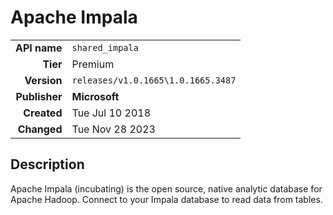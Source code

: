 # Apache Impala
| | |
|-:|-|
|**API name**|`shared_impala`|
|**Tier**|Premium|
|**Version**|`releases/v1.0.1665\1.0.1665.3487`|
|**Publisher**|**Microsoft**|
|**Created**|Tue Jul 10 2018|
|**Changed**|Tue Nov 28 2023|

## Description
Apache Impala (incubating) is the open source, native analytic database for Apache Hadoop.  Connect to your Impala database to read data from tables.
